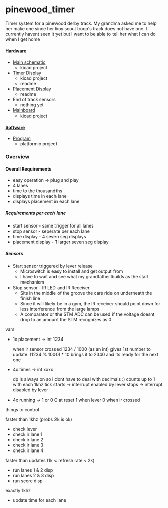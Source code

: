 # pinewood_timer
Timer system for a pinewood derby track. My grandma asked me to help her make one since her boy scout troop's track does not have one. I currently havent seen it yet but I want to be able to tell her what I can do when I get home

#### [Hardware](https://github.com/julia-laine-11/pinewood_timer/blob/main/Hardware/hardware.md)
* [Main schematic](https://github.com/julia-laine-11/pinewood_timer/tree/main/Hardware/pinewood_timer)
  - kicad project
* [Timer Display](https://github.com/julia-laine-11/pinewood_timer/tree/main/Hardware/timer_display_pcb)
  - kicad project
  - readme
* [Placement Display](https://github.com/julia-laine-11/pinewood_timer/tree/main/Hardware/placement_disp)
  - readme
* End of track sensors
  - nothing yet
* [Mainboard](https://github.com/julia-laine-11/pinewood_timer/tree/main/Hardware/breakout_board)
  - kicad project
 
#### [Software](https://github.com/julia-laine-11/pinewood_timer/blob/main/Software/code.md)
* [Program](https://github.com/julia-laine-11/pinewood_timer/tree/main/Software/code/pinewood_program)
  - platformio project

### Overview
#### Overall Requirements
- easy operation -> plug and play
- 4 lanes
- time to the thousandths
- displays time in each lane
- displays placement in each lane

##### Requirements per each lane
- start sensor - same trigger for all lanes
- stop sensor - seperate per each lane
- time display - 4 seven seg displays
- placement display - 1 larger seven seg display

##### Sensors
- Start sensor triggered by lever release
  - Microswitch is easy to install and get output from
  - I have to wait and see what my grandfather builds as the start mechanism
- Stop sensor - IR LED and IR Receiver
  - Sits in the middle of the groove the cars ride on underneath the finish line
  - Since it will likely be in a gym, the IR receiver should point down for less interference from the large lamps
  - A comparator or the STM ADC can be used if the voltage doesnt drop to an amount the STM recognizes as 0


vars

- 1x placement -> int 1234
  
    when ir sensor crossed 
    1234 / 1000 (as an int) gives 1st number
    to update: (1234 % 1000) * 10 brings it to 2340 and its ready for the next one

- 4x times -> int xxxx
  
    dp is always on so i dont have to deal with decimals :)
    counts up to 1 with each 1khz tick
        starts -> interrupt enabled by lever
        stops  -> interrupt disabled by lever

- 4x running -> 1 or 0
      0 at reset
      1 when lever
      0 when ir crossed


things to control

faster than 1khz (probs 2k is ok)
- check lever
- check ir lane 1 
- check ir lane 2
- check ir lane 3
- check ir lane 4

faster than updates (1k < refresh rate < 2k)
- run lanes 1 & 2 disp
- run lanes 2 & 3 disp
- run score disp

exactly 1khz
- update time for each lane
